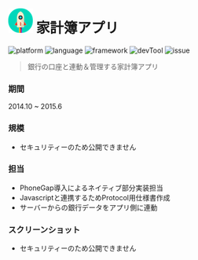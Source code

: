# ![](https://github.com/Noodlekim/RESUME/blob/master/images/sample.png?raw=true=50x50) 家計簿アプリ

![platform](https://img.shields.io/badge/platform-iOS-blue.svg)
![language](https://img.shields.io/badge/language-Obj--C-red.svg)
![framework](https://img.shields.io/badge/framework-PhoneGap-8071B2.svg)
![devTool](https://img.shields.io/badge/devTool-Xcode6-yellow.svg)
![issue](https://img.shields.io/badge/issue-Redmine-green.svg)

> 銀行の口座と連動＆管理する家計簿アプリ

### 期間
2014.10 ~ 2015.6

### 規模
- セキュリティーのため公開できません

### 担当
- PhoneGap導入によるネイティブ部分実装担当
- Javascriptと連携するためProtocol用仕様書作成
- サーバーからの銀行データをアプリ側に連動

### スクリーンショット
- セキュリティーのため公開できません
